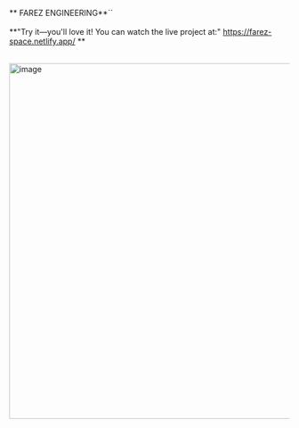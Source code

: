 **  FAREZ ENGINEERING**``<br/><br/>
**"Try it—you'll love it! You can watch the live project at:"        https://farez-space.netlify.app/
**
<br/><br/>


<img width="1345" height="638" alt="image" src="https://github.com/user-attachments/assets/77af1cf3-ec31-40b4-9f15-48518a5b00d8" />
